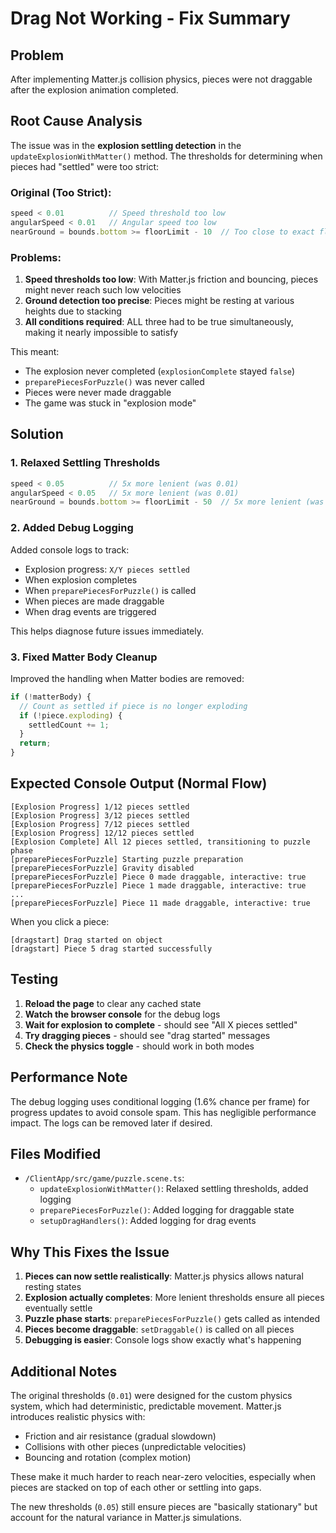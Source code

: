 # Drag Not Working - Fix Summary

## Problem
After implementing Matter.js collision physics, pieces were not draggable after the explosion animation completed.

## Root Cause Analysis

The issue was in the **explosion settling detection** in the `updateExplosionWithMatter()` method. The thresholds for determining when pieces had "settled" were too strict:

### Original (Too Strict):
```typescript
speed < 0.01          // Speed threshold too low
angularSpeed < 0.01   // Angular speed too low  
nearGround = bounds.bottom >= floorLimit - 10  // Too close to exact floor
```

### Problems:
1. **Speed thresholds too low**: With Matter.js friction and bouncing, pieces might never reach such low velocities
2. **Ground detection too precise**: Pieces might be resting at various heights due to stacking
3. **All conditions required**: ALL three had to be true simultaneously, making it nearly impossible to satisfy

This meant:
- The explosion never completed (`explosionComplete` stayed `false`)
- `preparePiecesForPuzzle()` was never called
- Pieces were never made draggable
- The game was stuck in "explosion mode"

## Solution

### 1. **Relaxed Settling Thresholds**
```typescript
speed < 0.05          // 5x more lenient (was 0.01)
angularSpeed < 0.05   // 5x more lenient (was 0.01)
nearGround = bounds.bottom >= floorLimit - 50  // 5x more lenient (was -10)
```

### 2. **Added Debug Logging**
Added console logs to track:
- Explosion progress: `X/Y pieces settled`
- When explosion completes
- When `preparePiecesForPuzzle()` is called
- When pieces are made draggable
- When drag events are triggered

This helps diagnose future issues immediately.

### 3. **Fixed Matter Body Cleanup**
Improved the handling when Matter bodies are removed:
```typescript
if (!matterBody) {
  // Count as settled if piece is no longer exploding
  if (!piece.exploding) {
    settledCount += 1;
  }
  return;
}
```

## Expected Console Output (Normal Flow)

```
[Explosion Progress] 1/12 pieces settled
[Explosion Progress] 3/12 pieces settled
[Explosion Progress] 7/12 pieces settled
[Explosion Progress] 12/12 pieces settled
[Explosion Complete] All 12 pieces settled, transitioning to puzzle phase
[preparePiecesForPuzzle] Starting puzzle preparation
[preparePiecesForPuzzle] Gravity disabled
[preparePiecesForPuzzle] Piece 0 made draggable, interactive: true
[preparePiecesForPuzzle] Piece 1 made draggable, interactive: true
...
[preparePiecesForPuzzle] Piece 11 made draggable, interactive: true
```

When you click a piece:
```
[dragstart] Drag started on object
[dragstart] Piece 5 drag started successfully
```

## Testing

1. **Reload the page** to clear any cached state
2. **Watch the browser console** for the debug logs
3. **Wait for explosion to complete** - should see "All X pieces settled"
4. **Try dragging pieces** - should see "drag started" messages
5. **Check the physics toggle** - should work in both modes

## Performance Note

The debug logging uses conditional logging (1.6% chance per frame) for progress updates to avoid console spam. This has negligible performance impact. The logs can be removed later if desired.

## Files Modified

- `/ClientApp/src/game/puzzle.scene.ts`:
  - `updateExplosionWithMatter()`: Relaxed settling thresholds, added logging
  - `preparePiecesForPuzzle()`: Added logging for draggable state
  - `setupDragHandlers()`: Added logging for drag events

## Why This Fixes the Issue

1. **Pieces can now settle realistically**: Matter.js physics allows natural resting states
2. **Explosion actually completes**: More lenient thresholds ensure all pieces eventually settle
3. **Puzzle phase starts**: `preparePiecesForPuzzle()` gets called as intended
4. **Pieces become draggable**: `setDraggable()` is called on all pieces
5. **Debugging is easier**: Console logs show exactly what's happening

## Additional Notes

The original thresholds (`0.01`) were designed for the custom physics system, which had deterministic, predictable movement. Matter.js introduces realistic physics with:
- Friction and air resistance (gradual slowdown)
- Collisions with other pieces (unpredictable velocities)
- Bouncing and rotation (complex motion)

These make it much harder to reach near-zero velocities, especially when pieces are stacked on top of each other or settling into gaps.

The new thresholds (`0.05`) still ensure pieces are "basically stationary" but account for the natural variance in Matter.js simulations.
